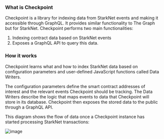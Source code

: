 ### What is Checkpoint
Checkpoint is a library for indexing data from StarkNet events and making it accessible through GraphQL. It provides similar functionality to The Graph but for StarkNet. Checkpoint performs two main functionalities:

1. Indexing contract data based on StarkNet events
2. Exposes a GraphQL API to query this data.

### How it works
Checkpoint learns what and how to index StarkNet data based on configuration parameters and user-defined JavaScript functions called Data Writers.

The configuration parameters define the smart contract addresses of interest and the relevant events Checkpoint should be tracking. The Data Writers describe the logic that maps events to data that Checkpoint will store in its database. Checkpoint then exposes the stored data to the public through a GraphQL API.

This diagram shows the flow of data once a Checkpoint instance has started processing StarkNet transactions:

![image](https://user-images.githubusercontent.com/8497284/173718143-b88ec19c-9cf0-4722-a24b-a1e7c8b26d91.png)
